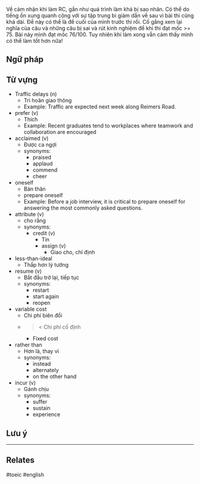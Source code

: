 
Về cảm nhận khi làm RC, gần như quá trình làm khá bị sao nhãn. Có thể do tiếng ồn xung quanh cộng với sự tập trung bi giảm dần về sau vì bài thi cũng khá dài. Đề này có thể là đề cuối của mình trước thi rồi. Cố gắng xem lại nghĩa của câu và những câu bị sai và rút kinh nghiệm để khi thi đạt mốc >= 75. Bài này mình đạt môc 76/100. Tuy nhiên khi làm xong vẫn cảm thấy mình có thể làm tốt hơn nữa!

## Ngữ pháp


## Từ vựng

- Traffic delays (n)
	- Trì hoãn giao thông
	- Example: Traffic are expected next week along Reimers Road.
- prefer (v)
	- Thích
	- Example: Recent graduates tend to workplaces where teamwork and collaboration are encouraged
- acclaimed (v)
	- Được ca ngợi
	- synonyms:
		- praised
		- applaud
		- commend
		- cheer
- oneself 
	- Bản thân
	- prepare oneself
	- Example: Before a job interview, it is critical to prepare oneself for answering the most commonly asked questions.
- attribute (v)
	- cho rằng
	- synonyms:
		- credit (v)
			- Tin 
			- assign (v)
				- Giao cho, chỉ định
-  less-than-ideal
	- Thấp hơn lý tưởng
- resume (v)
	- Bắt đầu trở lại, tiếp tục
	- synonyms:
		- restart
		- start again
		- reopen
- variable cost
	- Chi phí biên đổi
	- >< Chi phí cố định
		- Fixed cost
- rather than 
	- Hơn là, thay vì
	- synonyms:
		- instead
		- alternately
		- on the other hand
- incur (v)
	- Gánh chịu
	- synonyms:
		- suffer
		- sustain
		- experience

## Lưu ý


----
## Relates


#toeic #english 